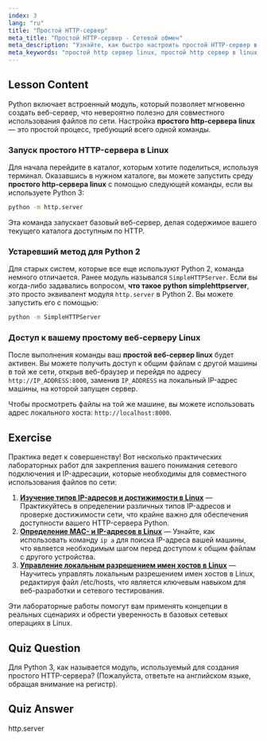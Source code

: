 ```yaml
---
index: 3
lang: "ru"
title: "Простой HTTP-сервер"
meta_title: "Простой HTTP-сервер - Сетевой обмен"
meta_description: "Узнайте, как быстро настроить простой HTTP-сервер в Linux с помощью модуля http.server в Python. Это руководство объясняет, как создать простой веб-сервер Linux для легкого обмена файлами в вашей сети."
meta_keywords: "простой http сервер linux, простой http сервер в linux, простой веб-сервер linux, python http.server, что такое python simplehttpserver, обмен файлами, сетевой сервер"
---
```


## Lesson Content

Python включает встроенный модуль, который позволяет мгновенно создать веб-сервер, что невероятно полезно для совместного использования файлов по сети. Настройка **простого http-сервера linux** — это простой процесс, требующий всего одной команды.

### Запуск простого HTTP-сервера в Linux

Для начала перейдите в каталог, которым хотите поделиться, используя терминал. Оказавшись в нужном каталоге, вы можете запустить среду **простого http-сервера linux** с помощью следующей команды, если вы используете Python 3:

```bash
python -m http.server
```

Эта команда запускает базовый веб-сервер, делая содержимое вашего текущего каталога доступным по HTTP.

### Устаревший метод для Python 2

Для старых систем, которые все еще используют Python 2, команда немного отличается. Ранее модуль назывался `SimpleHTTPServer`. Если вы когда-либо задавались вопросом, **что такое python simplehttpserver**, это просто эквивалент модуля `http.server` в Python 2. Вы можете запустить его с помощью:

```bash
python -m SimpleHTTPServer
```

### Доступ к вашему простому веб-серверу Linux

После выполнения команды ваш **простой веб-сервер linux** будет активен. Вы можете получить доступ к общим файлам с другой машины в той же сети, открыв веб-браузер и перейдя по адресу `http://IP_ADDRESS:8000`, заменив `IP_ADDRESS` на локальный IP-адрес машины, на которой запущен сервер.

Чтобы просмотреть файлы на той же машине, вы можете использовать адрес локального хоста: `http://localhost:8000`.

## Exercise

Практика ведет к совершенству! Вот несколько практических лабораторных работ для закрепления вашего понимания сетевого подключения и IP-адресации, которые необходимы для совместного использования файлов по сети:

1. **[Изучение типов IP-адресов и достижимости в Linux](https://labex.io/ru/labs/comptia-explore-ip-address-types-and-reachability-in-linux-592780)** — Практикуйтесь в определении различных типов IP-адресов и проверке достижимости сети, что крайне важно для обеспечения доступности вашего HTTP-сервера Python.
2. **[Определение MAC- и IP-адресов в Linux](https://labex.io/ru/labs/comptia-identify-mac-and-ip-addresses-in-linux-592731)** — Узнайте, как использовать команду `ip a` для поиска IP-адреса вашей машины, что является необходимым шагом перед доступом к общим файлам с другого устройства.
3. **[Управление локальным разрешением имен хостов в Linux](https://labex.io/ru/labs/comptia-manage-local-hostname-resolution-in-linux-592792)** — Научитесь управлять локальным разрешением имен хостов в Linux, редактируя файл /etc/hosts, что является ключевым навыком для веб-разработки и сетевого тестирования.

Эти лабораторные работы помогут вам применять концепции в реальных сценариях и обрести уверенность в базовых сетевых операциях в Linux.

## Quiz Question

Для Python 3, как называется модуль, используемый для создания простого HTTP-сервера? (Пожалуйста, ответьте на английском языке, обращая внимание на регистр).

## Quiz Answer

http.server
